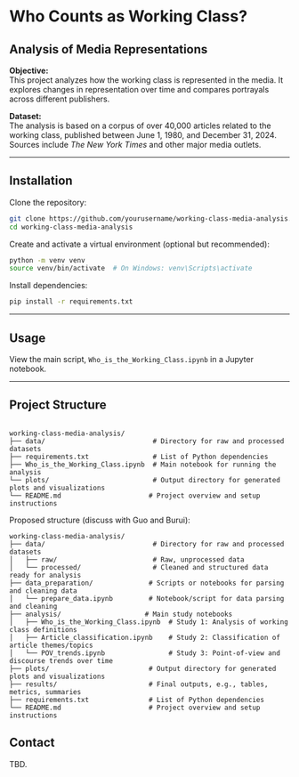 # Who Counts as Working Class?
## Analysis of Media Representations

**Objective:**  
This project analyzes how the working class is represented in the media. It explores changes in representation over time and compares portrayals across different publishers.

**Dataset:**  
The analysis is based on a corpus of over 40,000 articles related to the working class, published between June 1, 1980, and December 31, 2024. Sources include *The New York Times* and other major media outlets.

---

## Installation

Clone the repository:

```bash
git clone https://github.com/yourusername/working-class-media-analysis.git
cd working-class-media-analysis
```

Create and activate a virtual environment (optional but recommended):

```bash
python -m venv venv
source venv/bin/activate  # On Windows: venv\Scripts\activate
```

Install dependencies:

```bash
pip install -r requirements.txt
```

---

## Usage

View the main script, `Who_is_the_Working_Class.ipynb` in a Jupyter notebook.

---

## Project Structure

```

working-class-media-analysis/
├── data/                           # Directory for raw and processed datasets
├── requirements.txt                # List of Python dependencies
├── Who_is_the_Working_Class.ipynb  # Main notebook for running the analysis
└── plots/                          # Output directory for generated plots and visualizations
└── README.md                      # Project overview and setup instructions

```

Proposed structure (discuss with Guo and Burui):

```
working-class-media-analysis/
├── data/                           # Directory for raw and processed datasets
│   ├── raw/                        # Raw, unprocessed data
│   └── processed/                  # Cleaned and structured data ready for analysis
├── data_preparation/              # Scripts or notebooks for parsing and cleaning data
│   └── prepare_data.ipynb         # Notebook/script for data parsing and cleaning
├── analysis/                     # Main study notebooks
│   ├── Who_is_the_Working_Class.ipynb  # Study 1: Analysis of working class definitions
│   ├── Article_classification.ipynb    # Study 2: Classification of article themes/topics
│   └── POV_trends.ipynb                # Study 3: Point-of-view and discourse trends over time
├── plots/                         # Output directory for generated plots and visualizations
├── results/                       # Final outputs, e.g., tables, metrics, summaries
├── requirements.txt               # List of Python dependencies
└── README.md                      # Project overview and setup instructions
```


## Contact

TBD.
